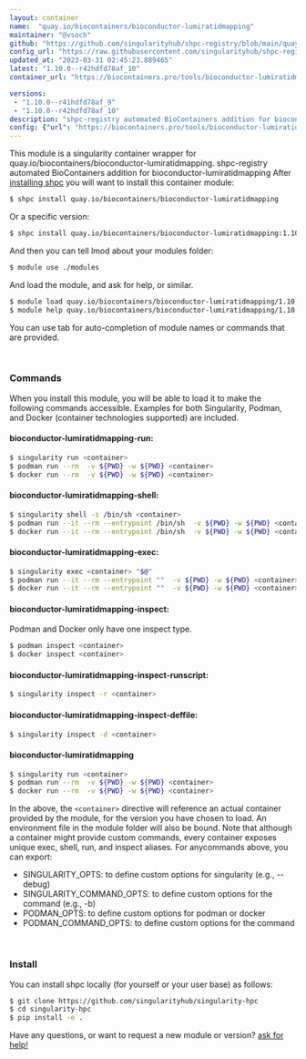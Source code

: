 ```yaml
---
layout: container
name:  "quay.io/biocontainers/bioconductor-lumiratidmapping"
maintainer: "@vsoch"
github: "https://github.com/singularityhub/shpc-registry/blob/main/quay.io/biocontainers/bioconductor-lumiratidmapping/container.yaml"
config_url: "https://raw.githubusercontent.com/singularityhub/shpc-registry/main/quay.io/biocontainers/bioconductor-lumiratidmapping/container.yaml"
updated_at: "2023-03-31 02:45:23.889465"
latest: "1.10.0--r42hdfd78af_10"
container_url: "https://biocontainers.pro/tools/bioconductor-lumiratidmapping"

versions:
 - "1.10.0--r41hdfd78af_9"
 - "1.10.0--r42hdfd78af_10"
description: "shpc-registry automated BioContainers addition for bioconductor-lumiratidmapping"
config: {"url": "https://biocontainers.pro/tools/bioconductor-lumiratidmapping", "maintainer": "@vsoch", "description": "shpc-registry automated BioContainers addition for bioconductor-lumiratidmapping", "latest": {"1.10.0--r42hdfd78af_10": "sha256:375d0d68862ca2ef6d928159173fa4ba7d934e1f93a0dc456a8c58575dda9526"}, "tags": {"1.10.0--r41hdfd78af_9": "sha256:5ddcc634f1eeb514949dccd6e2e4d32f435e1f83d2afd449c803e506c6807790", "1.10.0--r42hdfd78af_10": "sha256:375d0d68862ca2ef6d928159173fa4ba7d934e1f93a0dc456a8c58575dda9526"}, "docker": "quay.io/biocontainers/bioconductor-lumiratidmapping"}
---
```


This module is a singularity container wrapper for quay.io/biocontainers/bioconductor-lumiratidmapping.
shpc-registry automated BioContainers addition for bioconductor-lumiratidmapping
After [installing shpc](#install) you will want to install this container module:


```bash
$ shpc install quay.io/biocontainers/bioconductor-lumiratidmapping
```

Or a specific version:

```bash
$ shpc install quay.io/biocontainers/bioconductor-lumiratidmapping:1.10.0--r42hdfd78af_10
```

And then you can tell lmod about your modules folder:

```bash
$ module use ./modules
```

And load the module, and ask for help, or similar.

```bash
$ module load quay.io/biocontainers/bioconductor-lumiratidmapping/1.10.0--r42hdfd78af_10
$ module help quay.io/biocontainers/bioconductor-lumiratidmapping/1.10.0--r42hdfd78af_10
```

You can use tab for auto-completion of module names or commands that are provided.

<br>

### Commands

When you install this module, you will be able to load it to make the following commands accessible.
Examples for both Singularity, Podman, and Docker (container technologies supported) are included.

#### bioconductor-lumiratidmapping-run:

```bash
$ singularity run <container>
$ podman run --rm  -v ${PWD} -w ${PWD} <container>
$ docker run --rm  -v ${PWD} -w ${PWD} <container>
```

#### bioconductor-lumiratidmapping-shell:

```bash
$ singularity shell -s /bin/sh <container>
$ podman run --it --rm --entrypoint /bin/sh  -v ${PWD} -w ${PWD} <container>
$ docker run --it --rm --entrypoint /bin/sh  -v ${PWD} -w ${PWD} <container>
```

#### bioconductor-lumiratidmapping-exec:

```bash
$ singularity exec <container> "$@"
$ podman run --it --rm --entrypoint ""  -v ${PWD} -w ${PWD} <container> "$@"
$ docker run --it --rm --entrypoint ""  -v ${PWD} -w ${PWD} <container> "$@"
```

#### bioconductor-lumiratidmapping-inspect:

Podman and Docker only have one inspect type.

```bash
$ podman inspect <container>
$ docker inspect <container>
```

#### bioconductor-lumiratidmapping-inspect-runscript:

```bash
$ singularity inspect -r <container>
```

#### bioconductor-lumiratidmapping-inspect-deffile:

```bash
$ singularity inspect -d <container>
```



#### bioconductor-lumiratidmapping

```bash
$ singularity run <container>
$ podman run --rm  -v ${PWD} -w ${PWD} <container>
$ docker run --rm  -v ${PWD} -w ${PWD} <container>
```


In the above, the `<container>` directive will reference an actual container provided
by the module, for the version you have chosen to load. An environment file in the
module folder will also be bound. Note that although a container
might provide custom commands, every container exposes unique exec, shell, run, and
inspect aliases. For anycommands above, you can export:

 - SINGULARITY_OPTS: to define custom options for singularity (e.g., --debug)
 - SINGULARITY_COMMAND_OPTS: to define custom options for the command (e.g., -b)
 - PODMAN_OPTS: to define custom options for podman or docker
 - PODMAN_COMMAND_OPTS: to define custom options for the command

<br>

### Install

You can install shpc locally (for yourself or your user base) as follows:

```bash
$ git clone https://github.com/singularityhub/singularity-hpc
$ cd singularity-hpc
$ pip install -e .
```

Have any questions, or want to request a new module or version? [ask for help!](https://github.com/singularityhub/singularity-hpc/issues)